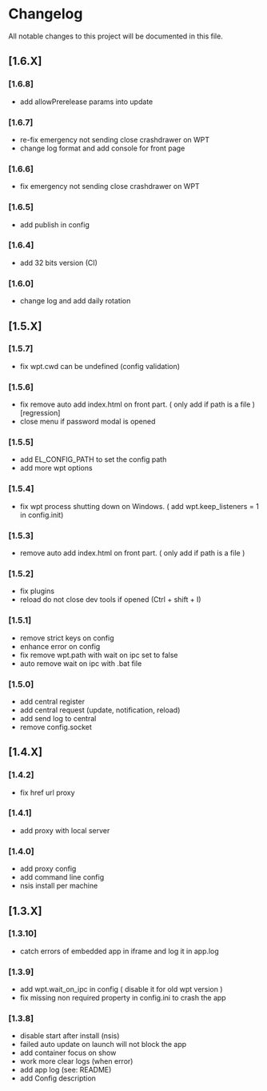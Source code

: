 # Changelog

All notable changes to this project will be documented in this file.

## [1.6.X]

### [1.6.8]

- add allowPrerelease params into update

### [1.6.7]

- re-fix emergency not sending close crashdrawer on WPT
- change log format and add console for front page

### [1.6.6]

- fix emergency not sending close crashdrawer on WPT

### [1.6.5]

- add publish in config

### [1.6.4]

- add 32 bits version (CI)

### [1.6.0]

- change log and add daily rotation

## [1.5.X]

### [1.5.7]

- fix wpt.cwd can be undefined (config validation)

### [1.5.6]

- fix remove auto add index.html on front part. ( only add if path is a file ) \[regression\]
- close menu if password modal is opened

### [1.5.5]

- add EL_CONFIG_PATH to set the config path
- add more wpt options

### [1.5.4]

- fix wpt process shutting down on Windows. ( add wpt.keep_listeners = 1 in config.init)

### [1.5.3]

- remove auto add index.html on front part. ( only add if path is a file )

### [1.5.2]

- fix plugins
- reload do not close dev tools if opened (Ctrl + shift + I)

### [1.5.1]

- remove strict keys on config
- enhance error on config
- fix remove wpt.path with wait on ipc set to false
- auto remove wait on ipc with .bat file

### [1.5.0]

- add central register
- add central request (update, notification, reload)
- add send log to central
- remove config.socket

## [1.4.X]

### [1.4.2]

- fix href url proxy

### [1.4.1]

- add proxy with local server

### [1.4.0]

- add proxy config
- add command line config
- nsis install per machine

## [1.3.X]

### [1.3.10]

- catch errors of embedded app in iframe and log it in app.log

### [1.3.9]

- add wpt.wait_on_ipc in config  ( disable it for old wpt version )
- fix missing non required property in config.ini to crash the app

### [1.3.8]

- disable start after install (nsis)
- failed auto update on launch will not block the app
- add container focus on show
- work more clear logs (when error)
- add app log (see: README)
- add Config description